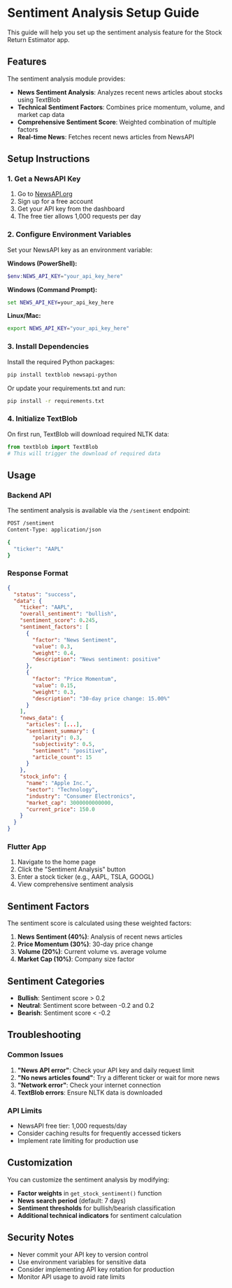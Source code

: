 # Sentiment Analysis Setup Guide

This guide will help you set up the sentiment analysis feature for the Stock Return Estimator app.

## Features

The sentiment analysis module provides:
- **News Sentiment Analysis**: Analyzes recent news articles about stocks using TextBlob
- **Technical Sentiment Factors**: Combines price momentum, volume, and market cap data
- **Comprehensive Sentiment Score**: Weighted combination of multiple factors
- **Real-time News**: Fetches recent news articles from NewsAPI

## Setup Instructions

### 1. Get a NewsAPI Key

1. Go to [NewsAPI.org](https://newsapi.org/)
2. Sign up for a free account
3. Get your API key from the dashboard
4. The free tier allows 1,000 requests per day

### 2. Configure Environment Variables

Set your NewsAPI key as an environment variable:

**Windows (PowerShell):**
```powershell
$env:NEWS_API_KEY="your_api_key_here"
```

**Windows (Command Prompt):**
```cmd
set NEWS_API_KEY=your_api_key_here
```

**Linux/Mac:**
```bash
export NEWS_API_KEY="your_api_key_here"
```

### 3. Install Dependencies

Install the required Python packages:

```bash
pip install textblob newsapi-python
```

Or update your requirements.txt and run:
```bash
pip install -r requirements.txt
```

### 4. Initialize TextBlob

On first run, TextBlob will download required NLTK data:

```python
from textblob import TextBlob
# This will trigger the download of required data
```

## Usage

### Backend API

The sentiment analysis is available via the `/sentiment` endpoint:

```bash
POST /sentiment
Content-Type: application/json

{
  "ticker": "AAPL"
}
```

### Response Format

```json
{
  "status": "success",
  "data": {
    "ticker": "AAPL",
    "overall_sentiment": "bullish",
    "sentiment_score": 0.245,
    "sentiment_factors": [
      {
        "factor": "News Sentiment",
        "value": 0.3,
        "weight": 0.4,
        "description": "News sentiment: positive"
      },
      {
        "factor": "Price Momentum",
        "value": 0.15,
        "weight": 0.3,
        "description": "30-day price change: 15.00%"
      }
    ],
    "news_data": {
      "articles": [...],
      "sentiment_summary": {
        "polarity": 0.3,
        "subjectivity": 0.5,
        "sentiment": "positive",
        "article_count": 15
      }
    },
    "stock_info": {
      "name": "Apple Inc.",
      "sector": "Technology",
      "industry": "Consumer Electronics",
      "market_cap": 3000000000000,
      "current_price": 150.0
    }
  }
}
```

### Flutter App

1. Navigate to the home page
2. Click the "Sentiment Analysis" button
3. Enter a stock ticker (e.g., AAPL, TSLA, GOOGL)
4. View comprehensive sentiment analysis

## Sentiment Factors

The sentiment score is calculated using these weighted factors:

1. **News Sentiment (40%)**: Analysis of recent news articles
2. **Price Momentum (30%)**: 30-day price change
3. **Volume (20%)**: Current volume vs. average volume
4. **Market Cap (10%)**: Company size factor

## Sentiment Categories

- **Bullish**: Sentiment score > 0.2
- **Neutral**: Sentiment score between -0.2 and 0.2
- **Bearish**: Sentiment score < -0.2

## Troubleshooting

### Common Issues

1. **"News API error"**: Check your API key and daily request limit
2. **"No news articles found"**: Try a different ticker or wait for more news
3. **"Network error"**: Check your internet connection
4. **TextBlob errors**: Ensure NLTK data is downloaded

### API Limits

- NewsAPI free tier: 1,000 requests/day
- Consider caching results for frequently accessed tickers
- Implement rate limiting for production use

## Customization

You can customize the sentiment analysis by modifying:

- **Factor weights** in `get_stock_sentiment()` function
- **News search period** (default: 7 days)
- **Sentiment thresholds** for bullish/bearish classification
- **Additional technical indicators** for sentiment calculation

## Security Notes

- Never commit your API key to version control
- Use environment variables for sensitive data
- Consider implementing API key rotation for production
- Monitor API usage to avoid rate limits 